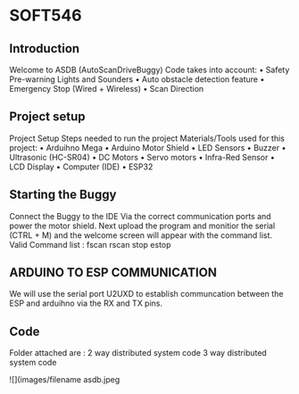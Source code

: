 # SOFT546
## Introduction
Welcome to ASDB (AutoScanDriveBuggy) 
Code takes into account:
•	Safety Pre-warning Lights and Sounders 
•	Auto obstacle detection feature 
•	Emergency Stop (Wired + Wireless)
•	Scan Direction

Project setup
----------------
Project Setup 
Steps needed to run the project 
Materials/Tools used for this project:
•	Arduihno Mega 
•	Arduino Motor Shield
•	LED Sensors
•	Buzzer
•	Ultrasonic (HC-SR04)
•	DC Motors
•	Servo motors
•	Infra-Red Sensor
•	LCD Display
•	Computer (IDE)
•	ESP32

Starting the Buggy
----------------
Connect the Buggy to the IDE Via the correct communication ports and power the motor shield.
Next upload the program and monitior the serial (CTRL + M) and the welcome screen will appear with the command list.
Valid Command list : fscan rscan stop estop

ARDUINO TO ESP COMMUNICATION
----------------
We will use the serial port U2UXD to establish communcation between the ESP and arduihno via the RX and TX pins.

Code
----------------
Folder attached are :
2 way distributed system code
3 way distributed system code

![](images/filename asdb.jpeg
